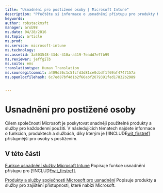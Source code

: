 ```yaml
---
title: "Usnadnění pro postižené osoby | Microsoft Intune"
description: "Přečtěte si informace o usnadnění přístupu pro produkty Microsoftu."
keywords: 
author: robstackmsft
manager: arob98
ms.date: 04/28/2016
ms.topic: article
ms.prod: 
ms.service: microsoft-intune
ms.technology: 
ms.assetid: 3a503548-434c-410a-a419-7eadd7e7fb99
ms.reviewer: jeffgilb
ms.suite: ems
translationtype: Human Translation
ms.sourcegitcommit: a409d36c1c5fcfd3d81ce0cbdf1f69af4747157a
ms.openlocfilehash: 6c7ed87bf4d1b2f66abf2079391fed17832b2989


---
```


# Usnadnění pro postižené osoby
Cílem společnosti Microsoft je poskytovat snadněji použitelné produkty a služby pro každodenní použití. V následujících tématech najdete informace o funkcích, produktech a službách, díky kterým je [!INCLUDE[wit_firstref](./includes/wit_firstref_md.md)] přístupnější pro osoby s postižením.

## V této části
[Funkce usnadnění služby Microsoft Intune](accessibility-features-of-microsoft-intune.md) Popisuje funkce usnadnění přístupu pro [!INCLUDE[wit_firstref](./includes/wit_firstref_md.md)].

[Produkty a služby společnosti Microsoft pro usnadnění](accessibility-products-and-services-from-microsoft.md) Popisuje produkty a služby pro zajištění přístupnosti, které nabízí Microsoft.




<!--HONumber=Jul16_HO3-->


